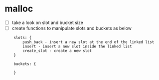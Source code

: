 # malloc

-   [ ] take a look on slot and bucket size
-   [ ] create functions to manipulate slots and buckets as below
```
    slots: {
        push_back - insert a new slot at the end of the linked list
        insert - insert a new slot inside the linked list
        create_slot - create a new slot
    }

    buckets: {

    }
```